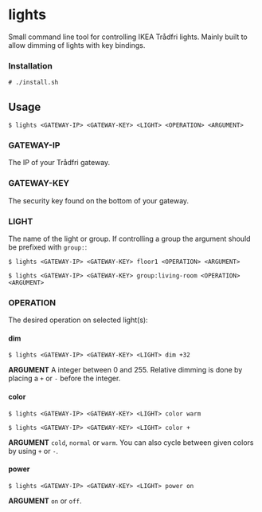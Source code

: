 # lights
Small command line tool for controlling IKEA Trådfri lights. Mainly built to allow dimming of lights with key bindings.
### Installation
 ```
 # ./install.sh
 ```
## Usage
```
$ lights <GATEWAY-IP> <GATEWAY-KEY> <LIGHT> <OPERATION> <ARGUMENT>
```

### GATEWAY-IP
The IP of your Trådfri gateway.

### GATEWAY-KEY
The security key found on the bottom of your gateway.

### LIGHT
The name of the light or group. If controlling a group the <LIGHT> argument should be prefixed with ```group:```:
```
$ lights <GATEWAY-IP> <GATEWAY-KEY> floor1 <OPERATION> <ARGUMENT>
```
```
$ lights <GATEWAY-IP> <GATEWAY-KEY> group:living-room <OPERATION> <ARGUMENT>
```  
 
### OPERATION
The desired operation on selected light(s):

#### dim
 ```
 $ lights <GATEWAY-IP> <GATEWAY-KEY> <LIGHT> dim +32
 ```
 **ARGUMENT**
  A integer between 0 and 255. Relative dimming is done by placing a ```+``` or ```-``` before the integer.
  
#### color
 ```
 $ lights <GATEWAY-IP> <GATEWAY-KEY> <LIGHT> color warm
 ```
 ```
 $ lights <GATEWAY-IP> <GATEWAY-KEY> <LIGHT> color +
 ```

 **ARGUMENT**
  ```cold```, ```normal``` or ```warm```. You can also cycle between given colors by using ```+``` or ```-```.
  
#### power
 ```
 $ lights <GATEWAY-IP> <GATEWAY-KEY> <LIGHT> power on
 ```

 **ARGUMENT**
 ```on``` or ```off```.
